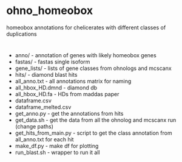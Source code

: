 # ohno_homeobox
homeobox annotations for chelicerates with different classes of duplications

# 
- anno/ - annotation of genes with likely homeobox genes
- fastas/ - fastas single isoform
- gene_lists/ - lists of gene classes from ohnologs and mcscanx
- hits/ - diamond blast hits
- all_anno.txt - all annotations matrix for naming
- all_hbox_HD.dmnd - diamond db
- all_hbox_HD.fa - HDs from maddas paper
- dataframe.csv
- dataframe_melted.csv
- get_anno.py - get the annotations from hits
- get_data.sh - get the data from all the ohnolog and mcscanx run (change paths)
- get_hits_from_main.py - script to get the class annotation from all_anno.txt for each hit
- make_df.py - make df for plotting
- run_blast.sh - wrapper to run it all
